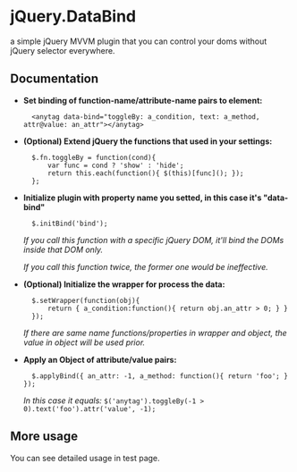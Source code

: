 # jQuery.DataBind

a simple jQuery MVVM plugin that you can control your doms without jQuery selector everywhere.

## Documentation

* __Set binding of function-name/attribute-name pairs to element:__

		<anytag data-bind="toggleBy: a_condition, text: a_method, attr@value: an_attr"></anytag>


* __(Optional) Extend jQuery the functions that used in your settings:__

		$.fn.toggleBy = function(cond){
			var func = cond ? 'show' : 'hide';
			return this.each(function(){ $(this)[func](); });
		};


* __Initialize plugin with property name you setted, in this case it's "data-bind"__

		$.initBind('bind');

	_If you call this function with a specific jQuery DOM, it'll bind the DOMs inside that DOM only._

	_If you call this function twice, the former one would be ineffective._


* __(Optional) Initialize the wrapper for process the data:__

		$.setWrapper(function(obj){
			return { a_condition:function(){ return obj.an_attr > 0; } }
		});

	_If there are same name functions/properties in wrapper and object, the value in object will be used prior._


* __Apply an Object of attribute/value pairs:__

		$.applyBind({ an_attr: -1, a_method: function(){ return 'foo'; } });

	_In this case it equals:_ `$('anytag').toggleBy(-1 > 0).text('foo').attr('value', -1);`

## More usage

You can see detailed usage in test page.